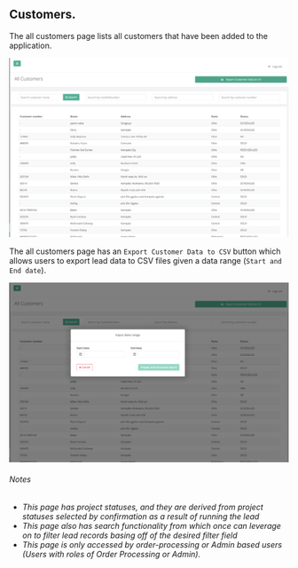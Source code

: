 ## Customers.

The all customers page lists all customers that have been added to the application.

![All Customers page screenshot](../../orderprocessing/images/all-customers-page-op.png?raw=true "All Customers page")

The all customers page has an `Export Customer Data to CSV` button which allows users to export lead data to CSV files
given a data range (`Start and End date`).

![Export customers form screenshot](../../orderprocessing/images/export-customer-data-form-all-cust-page.png?raw=true "Export customers form")

###### Notes
* _This page has project statuses, and they are derived from project statuses selected by confirmation as a result of 
  running the lead_
* _This page also has search functionality from which once can leverage on to filter lead records basing off of the
  desired filter field_
* _This page is only accessed by order-processing or Admin based users (Users with roles of Order Processing or Admin)._
